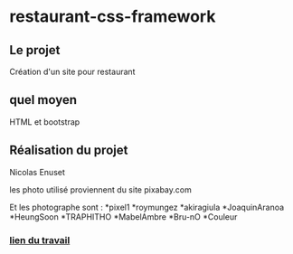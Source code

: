 # restaurant-css-framework

## Le projet

Création d'un site pour restaurant

## quel moyen

HTML et bootstrap

## Réalisation du projet

Nicolas Enuset

les photo utilisé proviennent du site pixabay.com

Et les photographe sont : *pixel1
                          *roymungez
                          *akiragiula
                          *JoaquinAranoa
                          *HeungSoon
                          *TRAPHITHO
                          *MabelAmbre
                          *Bru-nO
                          *Couleur

### [lien du travail](https://nicolas-enuset.github.io/restaurant-css-framework/)

